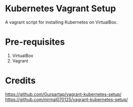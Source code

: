 Kubernetes Vagrant Setup
========================

A vagrant script for installing Kubernetes on VirtualBox.

Pre-requisites
==============

1. VirtualBox
2. Vagrant

Credits
=======
https://github.com/Gurpartap/vagrant-kubernetes-setup/
https://github.com/nirmal070125/vagrant-kubernetes-setup/
